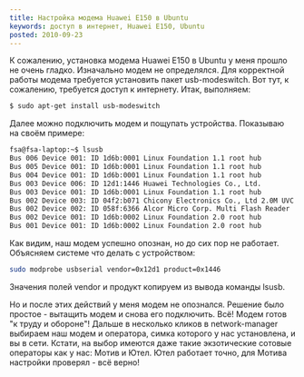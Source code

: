 ```yaml
---
title: Настройка модема Huawei E150 в Ubuntu
keywords: доступ в интернет, Huawei E150, Ubuntu
posted: 2010-09-23
---
```

К сожалению, установка модема Huawei E150 в Ubuntu у меня прошло не очень гладко. Изначально модем не определялся. Для корректной работы модема требуется установить пакет usb-modeswitch. Вот тут, к сожалению, требуется доступ к интернету. Итак, выполняем:</p>
```bash
$ sudo apt-get install usb-modeswitch
```
Далее можно подключить модем и пощупать устройства. Показываю на своём примере:</p>
```bash
fsa@fsa-laptop:~$ lsusb 
Bus 006 Device 001: ID 1d6b:0001 Linux Foundation 1.1 root hub
Bus 005 Device 001: ID 1d6b:0001 Linux Foundation 1.1 root hub
Bus 004 Device 001: ID 1d6b:0001 Linux Foundation 1.1 root hub
Bus 003 Device 006: ID 12d1:1446 Huawei Technologies Co., Ltd. 
Bus 003 Device 001: ID 1d6b:0001 Linux Foundation 1.1 root hub
Bus 002 Device 003: ID 04f2:b071 Chicony Electronics Co., Ltd 2.0M UVC Webcam / CNF7129
Bus 002 Device 002: ID 058f:6366 Alcor Micro Corp. Multi Flash Reader
Bus 002 Device 001: ID 1d6b:0002 Linux Foundation 2.0 root hub
Bus 001 Device 001: ID 1d6b:0002 Linux Foundation 2.0 root hub
```
Как видим, наш модем успешно опознан, но до сих пор не работает. Объясняем системе что делать с устройством:
```bash
sudo modprobe usbserial vendor=0x12d1 product=0x1446
```
Значения полей vendor и продукт копируем из вывода команды lsusb.

Но и после этих действий у меня модем не опознался. Решение было простое - вытащить модем и снова его подключить. Всё! Модем готов "к труду и обороне"! Дальше в несколько кликов в network-manager выбираем наш модем и оператора, симка которого у нас установлена, и вы в сети. Кстати, на выбор имеются даже такие экзотические сотовые операторы как у нас: Мотив и Ютел. Ютел работает точно, для Мотива настройки проверял - всё верно!

